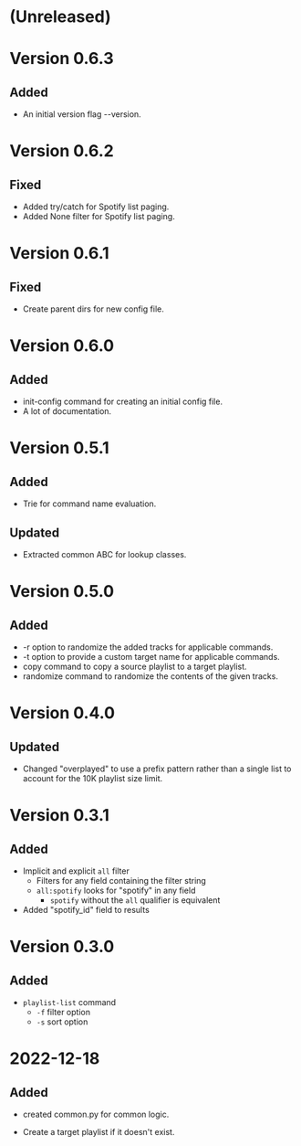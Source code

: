 # (Unreleased)

# Version 0.6.3

## Added

- An initial version flag --version.

# Version 0.6.2

## Fixed

- Added try/catch for Spotify list paging.
- Added None filter for Spotify list paging.

# Version 0.6.1

## Fixed

- Create parent dirs for new config file.

# Version 0.6.0

## Added

- init-config command for creating an initial config file.
- A lot of documentation.

# Version 0.5.1

## Added

- Trie for command name evaluation.

## Updated

- Extracted common ABC for lookup classes.

# Version 0.5.0

## Added

- -r option to randomize the added tracks for applicable commands.
- -t option to provide a custom target name for applicable commands.
- copy command to copy a source playlist to a target playlist.
- randomize command to randomize the contents of the given tracks.

# Version 0.4.0

## Updated

- Changed "overplayed" to use a prefix pattern rather than a single list to account for 
    the 10K playlist size limit.

# Version 0.3.1

## Added

- Implicit and explicit `all` filter
  - Filters for any field containing the filter string
  - `all:spotify` looks for "spotify" in any field
    - `spotify` without the `all` qualifier is equivalent
- Added "spotify_id" field to results


# Version 0.3.0

## Added 

- `playlist-list` command
  - `-f` filter option
  - `-s` sort option

# 2022-12-18

## Added

- created common.py for common logic.

- Create a target playlist if it doesn't exist.
